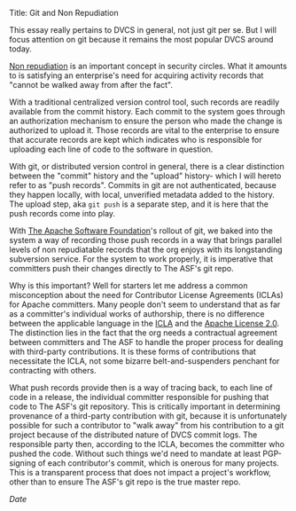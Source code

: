 Title: Git and Non Repudiation

This essay really pertains to DVCS in general, not just git per se.  But I will focus
attention on git because it remains the most popular DVCS around today.

[Non repudiation](http://en.wikipedia.org/wiki/Non-repudiation) is an important concept
in security circles.  What it amounts to is satisfying an enterprise's need for acquiring
activity records that "cannot be walked away from after the fact".

With a traditional centralized version control tool, such records are readily available
from the commit history.  Each commit to the system goes through an authorization mechanism
to ensure the person who made the change is authorized to upload it.  Those records are
vital to the enterprise to ensure that accurate records are kept which indicates who
is responsible for uploading each line of code to the software in question.

With git, or distributed version control in general, there is a clear distinction between
the "commit" history and the "upload" history- which I will hereto refer to as "push records".
Commits in git are not authenticated, because they happen locally, with local, unverified
metadata added to the history.  The upload step, aka `git push` is a separate step, and it 
is here that the push records come into play.

With [The Apache Software Foundation](http://www.apache.org/)'s rollout of git, we baked into
the system a way of recording those push records in a way that brings parallel levels of
non repudiatable records that the org enjoys with its longstanding subversion service.
For the system to work properly, it is imperative that committers push their changes directly
to The ASF's git repo.

Why is this important?  Well for starters let me address a common misconception about the
need for Contributor License Agreements (ICLAs) for Apache committers.  Many people don't
seem to understand that as far as a committer's individual works of authorship, there is
no difference between the applicable language in the [ICLA](http://www.apache.org/licenses/icla.txt)
and the [Apache License 2.0](http://www.apache.org/licenses/license-2.0).
The distinction lies in the fact that the org needs a contractual agreement between committers
and The ASF to handle the proper process for dealing with third-party contributions.
It is these forms of contributions that necessitate the ICLA, not some bizarre 
belt-and-suspenders penchant for contracting with others.

What push records provide then is a way of tracing back, to each line of code in a release,
the individual committer responsible for pushing that code to The ASF's git repository.
This is critically important in determining provenance of a third-party contribution with git,
because it is unfortunately possible for such a contributor to "walk away" from his contribution
to a git project because of the distributed nature of DVCS commit logs.  The responsible party
then, according to the ICLA, becomes the committer who pushed the code.  Without such things
we'd need to mandate at least PGP-signing of each contributor's commit, which is onerous for many
projects.  This is a transparent process that does not impact a project's workflow, other
than to ensure The ASF's git repo is the true master repo.

$Date$
